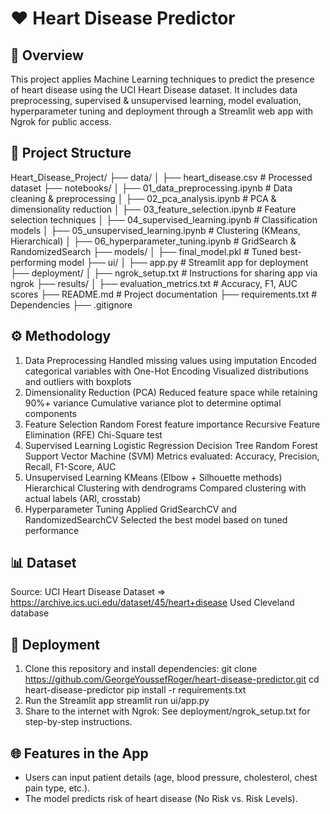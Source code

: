 # ❤️ Heart Disease Predictor

## 📌 Overview

This project applies Machine Learning techniques to predict the presence of heart disease using the UCI Heart Disease dataset. It includes data preprocessing, supervised & unsupervised learning, model evaluation, hyperparameter tuning and deployment through a Streamlit web app with Ngrok for public access.

## 📂 Project Structure

Heart_Disease_Project/
├── data/
│ ├── heart_disease.csv # Processed dataset
├── notebooks/
│ ├── 01_data_preprocessing.ipynb # Data cleaning & preprocessing
│ ├── 02_pca_analysis.ipynb # PCA & dimensionality reduction
│ ├── 03_feature_selection.ipynb # Feature selection techniques
│ ├── 04_supervised_learning.ipynb # Classification models
│ ├── 05_unsupervised_learning.ipynb # Clustering (KMeans, Hierarchical)
│ ├── 06_hyperparameter_tuning.ipynb # GridSearch & RandomizedSearch
├── models/
│ ├── final_model.pkl # Tuned best-performing model
├── ui/
│ ├── app.py # Streamlit app for deployment
├── deployment/
│ ├── ngrok_setup.txt # Instructions for sharing app via ngrok
├── results/
│ ├── evaluation_metrics.txt # Accuracy, F1, AUC scores
├── README.md # Project documentation
├── requirements.txt # Dependencies
├── .gitignore

## ⚙️ Methodology

1. Data Preprocessing
   Handled missing values using imputation
   Encoded categorical variables with One-Hot Encoding
   Visualized distributions and outliers with boxplots
2. Dimensionality Reduction (PCA)
   Reduced feature space while retaining 90%+ variance
   Cumulative variance plot to determine optimal components
3. Feature Selection
   Random Forest feature importance
   Recursive Feature Elimination (RFE)
   Chi-Square test
4. Supervised Learning
   Logistic Regression
   Decision Tree
   Random Forest
   Support Vector Machine (SVM)
   Metrics evaluated: Accuracy, Precision, Recall, F1-Score, AUC
5. Unsupervised Learning
   KMeans (Elbow + Silhouette methods)
   Hierarchical Clustering with dendrograms
   Compared clustering with actual labels (ARI, crosstab)
6. Hyperparameter Tuning
   Applied GridSearchCV and RandomizedSearchCV
   Selected the best model based on tuned performance

## 📊 Dataset

Source: UCI Heart Disease Dataset => https://archive.ics.uci.edu/dataset/45/heart+disease
Used Cleveland database

## 🚀 Deployment

1. Clone this repository and install dependencies:
   git clone https://github.com/GeorgeYoussefRoger/heart-disease-predictor.git
   cd heart-disease-predictor
   pip install -r requirements.txt
2. Run the Streamlit app
   streamlit run ui/app.py
3. Share to the internet with Ngrok:
   See deployment/ngrok_setup.txt for step-by-step instructions.

## 🌐 Features in the App

- Users can input patient details (age, blood pressure, cholesterol, chest pain type, etc.).
- The model predicts risk of heart disease (No Risk vs. Risk Levels).
